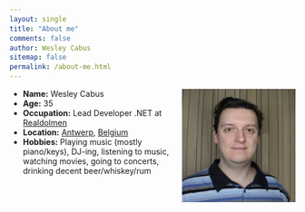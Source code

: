 ```yaml
---
layout: single
title: "About me"
comments: false
author: Wesley Cabus
sitemap: false
permalink: /about-me.html
---
```


<a href="/assets/bio-photo.jpg"><img width="200" height="200" title="Wesley Cabus" align="right" style="border: 0px currentColor; border-image: none; padding-top: 0px; padding-right: 0px; padding-left: 0px; float: right; display: inline; background-image: none;" alt="Wesley Cabus" src="/assets/bio-photo.jpg" border="0"></a>
 
* **Name:** Wesley Cabus
* **Age:** 35  
* **Occupation:**
	Lead Developer .NET at [Realdolmen](http://www.realdolmen.com/en)
* **Location:** [Antwerp](http://en.wikipedia.org/wiki/Antwerp), [Belgium](http://en.wikipedia.org/wiki/Belgium)
* **Hobbies:** Playing music (mostly piano/keys), DJ-ing, listening to music, watching movies, going to concerts, drinking decent beer/whiskey/rum
